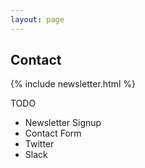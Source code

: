 ```yaml
---
layout: page
---
```


## Contact


{% include newsletter.html %}

TODO

* Newsletter Signup
* Contact Form
* Twitter
* Slack


